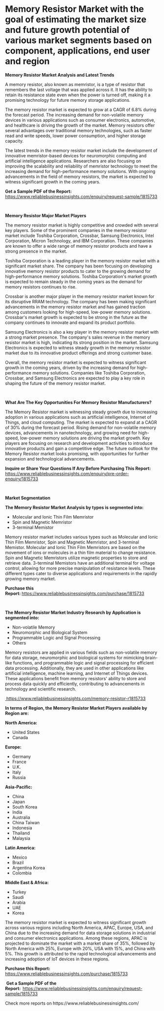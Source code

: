 <p><h1>Memory Resistor Market with the goal of estimating the market size and future growth potential of various market segments based on component, applications, end user and region</h1></p><p><strong>Memory Resistor Market Analysis and Latest Trends</strong></p>
<p><p>A memory resistor, also known as memristor, is a type of resistor that remembers the last voltage that was applied across it. It has the ability to retain its resistance state even when the power is turned off, making it a promising technology for future memory storage applications.</p><p>The memory resistor market is expected to grow at a CAGR of 6.8% during the forecast period. The increasing demand for non-volatile memory devices in various applications such as consumer electronics, automotive, and healthcare is driving the growth of the market. Memory resistors offer several advantages over traditional memory technologies, such as faster read and write speeds, lower power consumption, and higher storage capacity.</p><p>The latest trends in the memory resistor market include the development of innovative memristor-based devices for neuromorphic computing and artificial intelligence applications. Researchers are also focusing on improving the scalability and reliability of memristor technology to meet the increasing demand for high-performance memory solutions. With ongoing advancements in the field of memory resistors, the market is expected to witness significant growth in the coming years.</p></p>
<p><strong>Get a Sample PDF of the Report:&nbsp;</strong> <a href="https://www.reliablebusinessinsights.com/enquiry/request-sample/1815733">https://www.reliablebusinessinsights.com/enquiry/request-sample/1815733</a></p>
<p>&nbsp;</p>
<p><strong>Memory Resistor Major Market Players</strong></p>
<p><p>The memory resistor market is highly competitive and crowded with several key players. Some of the prominent companies in the memory resistor market include Toshiba Corporation, Crossbar, Samsung Electronics, Intel Corporation, Micron Technology, and IBM Corporation. These companies are known to offer a wide range of memory resistor products and have a strong presence in the market.</p><p>Toshiba Corporation is a leading player in the memory resistor market with a significant market share. The company has been focusing on developing innovative memory resistor products to cater to the growing demand for high-performance memory solutions. Toshiba Corporation's market growth is expected to remain steady in the coming years as the demand for memory resistors continues to rise.</p><p>Crossbar is another major player in the memory resistor market known for its disruptive RRAM technology. The company has been making significant advancements in the memory resistor market and has gained traction among customers looking for high-speed, low-power memory solutions. Crossbar's market growth is expected to be strong in the future as the company continues to innovate and expand its product portfolio.</p><p>Samsung Electronics is also a key player in the memory resistor market with a strong market presence. The company's sales revenue in the memory resistor market is high, indicating its strong position in the market. Samsung Electronics is expected to witness steady growth in the memory resistor market due to its innovative product offerings and strong customer base.</p><p>Overall, the memory resistor market is expected to witness significant growth in the coming years, driven by the increasing demand for high-performance memory solutions. Companies like Toshiba Corporation, Crossbar, and Samsung Electronics are expected to play a key role in shaping the future of the memory resistor market.</p></p>
<p>&nbsp;</p>
<p><strong>What Are The Key Opportunities For Memory Resistor Manufacturers?</strong></p>
<p><p>The Memory Resistor market is witnessing steady growth due to increasing adoption in various applications such as artificial intelligence, Internet of Things, and cloud computing. The market is expected to expand at a CAGR of 30% during the forecast period. Rising demand for non-volatile memory devices, advancements in nanotechnology, and growing need for high-speed, low-power memory solutions are driving the market growth. Key players are focusing on research and development activities to introduce innovative products and gain a competitive edge. The future outlook for the Memory Resistor market looks promising, with opportunities for further expansion and technological advancements.</p></p>
<p><strong>Inquire or Share Your Questions If Any Before Purchasing This Report:</strong> <a href="https://www.reliablebusinessinsights.com/enquiry/pre-order-enquiry/1815733">https://www.reliablebusinessinsights.com/enquiry/pre-order-enquiry/1815733</a></p>
<p>&nbsp;</p>
<p><strong>Market Segmentation</strong></p>
<p><strong>The Memory Resistor Market Analysis by types is segmented into:</strong></p>
<p><ul><li>Molecular and Ionic Thin Film Memristor</li><li>Spin and Magnetic Memristor</li><li>3-terminal Memistor</li></ul></p>
<p><p>Memory resistor market includes various types such as Molecular and Ionic Thin Film Memristor, Spin and Magnetic Memristor, and 3-terminal Memistor. Molecular and Ionic Thin Film Memristors are based on the movement of ions or molecules in a thin film material to change resistance. Spin and Magnetic Memristors utilize magnetic properties to store and retrieve data. 3-terminal Memistors have an additional terminal for voltage control, allowing for more precise manipulation of resistance levels. These different types cater to diverse applications and requirements in the rapidly growing memory market.</p></p>
<p><strong>Purchase this Report:&nbsp;</strong><a href="https://www.reliablebusinessinsights.com/purchase/1815733">https://www.reliablebusinessinsights.com/purchase/1815733</a></p>
<p>&nbsp;</p>
<p><strong>The Memory Resistor Market Industry Research by Application is segmented into:</strong></p>
<p><ul><li>Non-volatile Memory</li><li>Neuromorphic and Biological System</li><li>Programmable Logic and Signal Processing</li><li>Others</li></ul></p>
<p><p>Memory resistors are applied in various fields such as non-volatile memory for data storage, neuromorphic and biological systems for mimicking brain-like functions, and programmable logic and signal processing for efficient data processing. Additionally, they are used in other applications like artificial intelligence, machine learning, and Internet of Things devices. These applications benefit from memory resistors' ability to store and process data quickly and efficiently, contributing to advancements in technology and scientific research.</p></p>
<p><a href="https://www.reliablebusinessinsights.com/memory-resistor-r1815733">&nbsp;https://www.reliablebusinessinsights.com/memory-resistor-r1815733</a></p>
<p><strong>In terms of Region, the Memory Resistor Market Players available by Region are:</strong></p>
<p>
    <p> <strong> North America: </strong>
        <ul>
            <li>United States</li>
            <li>Canada</li>
        </ul>
        </p> 
    <p> <strong> Europe: </strong>
        <ul>
            <li>Germany</li>
            <li>France</li>
            <li>U.K.</li>
            <li>Italy</li>
            <li>Russia</li>
        </ul>
        </p> 
    <p> <strong> Asia-Pacific: </strong>
        <ul>
            <li>China</li>
            <li>Japan</li>
            <li>South Korea</li>
            <li>India</li>
            <li>Australia</li>
            <li>China Taiwan</li>
            <li>Indonesia</li>
            <li>Thailand</li>
            <li>Malaysia</li>
        </ul>
        </p> 
    <p> <strong> Latin America: </strong>
        <ul>
            <li>Mexico</li>
            <li>Brazil</li>
            <li>Argentina Korea</li>
            <li>Colombia</li>
        </ul>
        </p> 
    <p> <strong> Middle East & Africa: </strong>
        <ul>
            <li>Turkey</li>
            <li>Saudi</li>
            <li>Arabia</li>
            <li>UAE</li>
            <li>Korea</li>
        </ul>
    </p>
    </p>
<p><p>The memory resistor market is expected to witness significant growth across various regions including North America, APAC, Europe, USA, and China due to the increasing demand for data storage solutions in industrial and consumer electronics applications. Among these regions, APAC is projected to dominate the market with a market share of 35%, followed by North America with 25%, Europe with 20%, USA with 15%, and China with 5%. This growth is attributed to the rapid technological advancements and increasing adoption of IoT devices in these regions.</p></p>
<p><strong>Purchase this Report: </strong><a href="https://www.reliablebusinessinsights.com/purchase/1815733">https://www.reliablebusinessinsights.com/purchase/1815733</a></p>
<p>&nbsp;<strong>Get a Sample PDF of the Report:&nbsp;&nbsp;</strong><a href="https://www.reliablebusinessinsights.com/enquiry/request-sample/1815733">https://www.reliablebusinessinsights.com/enquiry/request-sample/1815733</a></p>
<p><strong></strong></p>
<p>Check more reports on https://www.reliablebusinessinsights.com/</p>